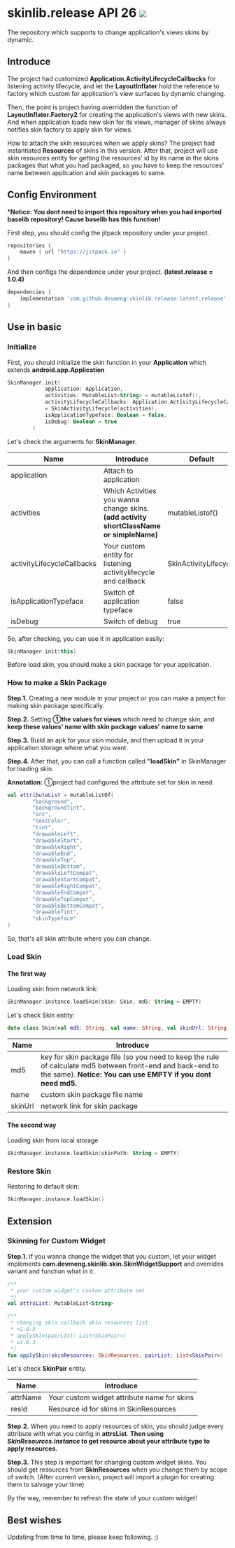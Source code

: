 # skinlib.release  API 26 [![](https://jitpack.io/v/devmeng/skinlib.release.svg)](https://jitpack.io/#devmeng/skinlib.release) 

The repository which supports to change application's views skins by dynamic.

## Introduce

The project had customized **Application.ActivityLifecycleCallbacks** for listening activity lifecycle, and let the **LayoutInflater** hold the reference to factory which custom for application's view surfaces by dynamic changing. 

Then, the point is project having overridden the function of **LayoutInflater.Factory2** for creating the application's views with new skins. And when application loads new skin for its views, manager of skins always notifies skin factory to apply skin for views.

How to attach the skin resources when we apply skins? The project had instantiated **Resources** of skins in this version. After that, project will use skin resources entity for getting the resources' id by its name in the skins packages that what you had packaged, so you have to keep the resources' name between application and skin packages to same.

## Config Environment

***Notice: You dont need to import this repository when you had imported baselib repository! Cause baselib has this function!**

First step, you should config the jitpack repository under your project.

```groovy
repositories {
    maven { url "https://jitpack.io" }
}
```

And then configs the dependence under your project. **(latest.release = 1.0.4)**

```groovy
dependencies {
    implementation 'com.github.devmeng:skinlib.release:latest.release'
}
```

## Use in basic

### Initialize

First, you should initialize the skin function in your **Application** which extends **android.app.Application**

```kotlin
SkinManager.init(
            application: Application,
            activities: MutableList<String> = mutableListof(),
            activityLifecycleCallbacks: Application.ActivityLifecycleCallbacks
            = SkinActivityLifecycle(activities),
            isApplicationTypeface: Boolean = false,
            isDebug: Boolean = true
        )
```

Let's check the arguments for **SkinManager**.

| Name                       | Introduce                                                    | Default               | Version |
| -------------------------- | ------------------------------------------------------------ | --------------------- | ------- |
| application                | Attach to application                                        |                       |         |
| activities                 | Which Activities you wanna change skins. **(add activity shortClassName or simpleName)** | mutableListof()       | ＞1.0.4 |
| activityLifecycleCallbacks | Your custom entity for listening activitylifecycle and callback | SkinActivityLifecycle |         |
| isApplicationTypeface      | Switch of application typeface                               | false                 |         |
| isDebug                    | Switch of debug                                              | true                  |         |

So, after checking, you can use it in application easily:

```kotlin
SkinManager.init(this)
```

Before load skin, you should make a skin package for your application.

### How to make a Skin Package

**Step.1.** Creating a new module in your project or you can make a project for making skin package specifically.

**Step.2.** Setting **①the values for views** which need to change skin, and **keep these values' name with skin package values' name to same**

**Step.3.** Build an apk for your skin module, and then upload it in your application storage where what you want.

**Step.4.** After that, you can call a function called **"loadSkin"** in SkinManager for loading skin.

**Annotation:** ①project had configured the attribute set for skin in need.

```kotlin
val attributeList = mutableListOf(
        "background",
        "backgroundTint",
        "src",
        "textColor",
        "tint",
        "drawableLeft",
        "drawableStart",
        "drawableRight",
        "drawableEnd",
        "drawableTop",
        "drawableBottom",
        "drawableLeftCompat",
        "drawableStartCompat",
        "drawableRightCompat",
        "drawableEndCompat",
        "drawableTopCompat",
        "drawableBottomCompat",
        "drawableTint",
        "skinTypeface"
)
```

So, that's all skin attribute where you can change.

### Load Skin

#### The first way

Loading skin from network link:

```kotlin
SkinManager.instance.loadSkin(skin: Skin, md5: String = EMPTY)
```

Let's check Skin entity:

```kotlin
data class Skin(val md5: String, val name: String, val skinUrl: String)
```

| Name    | Introduce                                                    |
| ------- | ------------------------------------------------------------ |
| md5     | key for skin package file (so you need to keep the rule of calculate md5 between front-end and back-end to the same). **Notice: You can use EMPTY if you dont need md5.** |
| name    | custom skin package file name                                |
| skinUrl | network link for skin package                                |

#### The second way

Loading skin from local storage

```kotlin
SkinManager.instance.loadSkin(skinPath: String = EMPTY)
```

### Restore Skin

Restoring to default skin:

```kotlin
SkinManager.instance.loadSkin()
```

## Extension

### Skinning for Custom Widget

**Step.1.** If you wanna change the widget that you custom, let your widget implements **com.devmeng.skinlib.skin.SkinWidgetSupport** and overrides variant and function what in it.

```kotlin
/**
 * your custom widget's custom attribute set
 */
val attrsList: MutableList<String>

/**
 * changing skin callback skin resources list
 * <1.0.3
 * applySkin(pairList: List<SkinPair>)
 * ≥1.0.3 
 */
fun applySkin(skinResources: SkinResources, pairList: List<SkinPair>)
```

Let's check **SkinPair** entity.

| Name     | Introduce                                   |
| -------- | ------------------------------------------- |
| attrName | Your custom widget attribute name for skins |
| resId    | Resource id for skins in SkinResources      |

**Step.2.** When you need to apply resources of skin, you should judge every attribute with what you config in **attrsList**. **Then using *SkinResources.instance* to get resource about your attribute type to apply resources.**

**Step.3.** This step is important for changing custom widget skins. You should get resources from **SkinResources** when you change them by scope of switch. (After current version, project will import a plugin for creating them to salvage your time)

By the way, remember to refresh the state of your custom widget!

## Best wishes

Updating from time to time, please keep following. ;)

